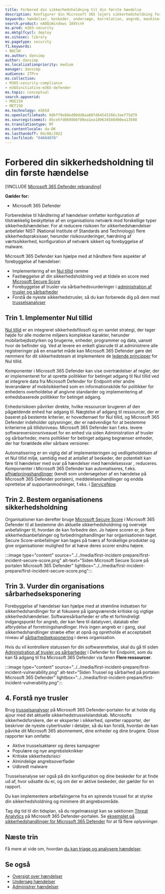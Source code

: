 ```yaml
---
title: Forbered din sikkerhedsholdning til din første hændelse
description: Konfigurer din Microsoft 365 lejers sikkerhedsholdning for din første hændelse i Microsoft 365 Defender.
keywords: hændelser, beskeder, undersøge, korrelation, angreb, maskiner, enheder, brugere, identiteter, identitet, postkasse, mail, 365, microsoft, m365
search.product: eADQiWindows 10XVcnh
ms.prod: m365-security
ms.mktglfcycl: deploy
ms.sitesec: library
ms.pagetype: security
f1.keywords:
- NOCSH
ms.author: dansimp
author: dansimp
ms.localizationpriority: medium
manager: dansimp
audience: ITPro
ms.collection:
- M365-security-compliance
- m365initiative-m365-defender
ms.topic: conceptual
search.appverid:
- MOE150
- MET150
ms.technology: m365d
ms.openlocfilehash: 0dbff9e88ed00dd8aa08fd64543266c3aef75d79
ms.sourcegitcommit: 85ce5fd0698b6f00ea1ea189634588d00ea13508
ms.translationtype: MT
ms.contentlocale: da-DK
ms.lasthandoff: 04/06/2022
ms.locfileid: "64664078"
---
```

# <a name="prepare-your-security-posture-for-your-first-incident"></a>Forbered din sikkerhedsholdning til din første hændelse

[!INCLUDE [Microsoft 365 Defender rebranding](../includes/microsoft-defender.md)]

**Gælder for:**
- Microsoft 365 Defender

Forberedelse til håndtering af hændelser omfatter konfiguration af tilstrækkelig beskyttelse af en organisations netværk mod forskellige typer sikkerhedshændelser. For at reducere risikoen for sikkerhedshændelser anbefaler NIST (National Institute of Standards and Technology) flere sikkerhedspraksisser, herunder risikovurderinger, hærdning af værtssikkerhed, konfiguration af netværk sikkert og forebyggelse af malware.

Microsoft 365 Defender kan hjælpe med at håndtere flere aspekter af forebyggelse af hændelser:

- Implementering af en [Nul tillid](/security/zero-trust/) ramme
- Fastlæggelse af din sikkerhedsholdning ved at tildele en score med [Microsoft Secure Score](microsoft-secure-score.md)
- Forebyggelse af trusler via sårbarhedsvurderinger i [administration af trusler og sårbarheder](../defender-endpoint/next-gen-threat-and-vuln-mgt.md)
- Forstå de nyeste sikkerhedstrusler, så du kan forberede dig på dem med [trusselsanalyser](threat-analytics.md)

## <a name="step-1-implement-zero-trust"></a>Trin 1. Implementer Nul tillid

[Nul tillid](/security/zero-trust/) er en integreret sikkerhedsfilosofi og en samlet strategi, der tager højde for alle moderne miljøers komplekse karakter, herunder mobilarbejdsstyrken og brugerne, enheder, programmer og data, uanset hvor de befinder sig. Ved at levere en enkelt glasrude til at administrere alle registreringer på en ensartet måde kan Microsoft 365 Defender gøre det nemmere for dit sikkerhedsteam at implementere de [ledende principper](/security/zero-trust/#guiding-principles-of-zero-trust) for Nul tillid.

Komponenter i Microsoft 365 Defender kan vise overtrædelser af regler, der er implementeret for at oprette politikker for betinget adgang til Nul tillid ved at integrere data fra Microsoft Defender for Endpoint  eller andre leverandører af mobilsikkerhed som en informationskilde for politikker for enhedens overholdelse af angivne standarder og implementering af enhedsbaserede politikker for betinget adgang.

Enhedsrisikoen påvirker direkte, hvilke ressourcer brugeren af den pågældende enhed har adgang til. Nægtelse af adgang til ressourcer, der er baseret på bestemte kriterier, er hovedtemaet for Nul tillid, og Microsoft 365 Defender indeholder oplysninger, der er nødvendige for at bestemme kriterierne på tillidsniveau. Microsoft 365 Defender kan f.eks. levere softwareversionsniveauet for en enhed via siden Administration af trusler og sårbarheder, mens politikker for betinget adgang begrænser enheder, der har forældede eller sårbare versioner.

Automatisering er en vigtig del af implementeringen og vedligeholdelsen af et Nul tillid miljø, samtidig med at antallet af beskeder, der potentielt kan føre til hændelser med svar på hændelser med hændelsessvar , reduceres. Komponenter i Microsoft 365 Defender kan automatiseres, f.eks. [afhjælpningshandlinger](m365d-autoir.md) (kendt som undersøgelser af en hændelse på Microsoft 365 Defender portalen), meddelelseshandlinger og endda oprettelse af supportanmodninger, f.eks. i [ServiceNow](https://microsoft.service-now.com/sp/).

## <a name="step-2-determine-your-organizations-security-posture"></a>Trin 2. Bestem organisationens sikkerhedsholdning

Organisationer kan derefter bruge [Microsoft Secure Score](microsoft-secure-score.md) i Microsoft 365 Defender til at bestemme din aktuelle sikkerhedsholdning og overveje anbefalinger til, hvordan de kan forbedre den. Jo højere scoren er, jo flere sikkerhedsanbefalinger og forbedringshandlinger har organisationen taget. Secure Score-anbefalinger kan tages på tværs af forskellige produkter og give organisationer mulighed for at hæve deres scorer endnu højere.

:::image type="content" source="../../media/first-incident-prepare/first-incident-secure-score.png" alt-text="Siden Microsoft Secure Score på portalen Microsoft 365 Defender" lightbox="../../media/first-incident-prepare/first-incident-secure-score.png":::

## <a name="step-3-assess-your-organizations-vulnerability-exposure"></a>Trin 3. Vurder din organisations sårbarhedseksponering

Forebyggelse af hændelser kan hjælpe med at strømline indsatsen for sikkerhedshandlinger for at fokusere på igangværende kritiske og vigtige sikkerhedshændelser. Softwaresårbarheder er ofte et forhindreligt indgangspunkt for angreb, der kan føre til datatyveri, datatab eller afbrydelse af forretningshandlinger. Hvis ingen angreb er i gang, skal sikkerhedshandlinger stræbe efter at opnå og opretholde et acceptabelt niveau af [sårbarhedseksponering](../defender-endpoint/tvm-exposure-score.md) i deres organisation.

Hvis du vil kontrollere statussen for din softwarerettelse, skal du gå til siden [Administration af trusler og sårbarheder](../defender-endpoint/next-gen-threat-and-vuln-mgt.md) i Defender for Endpoint, som du kan få adgang til fra Microsoft 365 Defender via fanen **Flere ressourcer**.

:::image type="content" source="../../media/first-incident-prepare/first-incident-vulnerability.png" alt-text="Siden Trussel og sårbarhed på portalen Microsoft 365 Defender" lightbox="../../media/first-incident-prepare/first-incident-vulnerability.png":::

## <a name="4-understand-emerging-threats"></a>4. Forstå nye trusler

Brug [trusselsanalyser](threat-analytics.md) på Microsoft 365 Defender-portalen for at holde dig ajour med det aktuelle sikkerhedstrusselslandskab. Microsofts sikkerhedsforskere, der er eksperter i sikkerhed, opretter rapporter, der beskriver de nyeste cybertrusler i detaljer, så du kan forstå, hvordan de kan påvirke dit Microsoft 365 abonnement, dine enheder og dine brugere. Disse rapporter kan omfatte:

- Aktive trusselsaktører og deres kampagner
- Populære og nye angrebsteknikker
- Kritiske sikkerhedsrisici
- Almindelige angrebsoverflader
- Udbredt malware

Trusselsanalyse ser også på din konfiguration og dine beskeder for at finde ud af, hvor udsatte du er, og om der er aktive beskeder, der gælder for en rapport.

Du kan implementere anbefalingerne fra en spirende trussel for at styrke din sikkerhedsholdning og minimere dit angrebsområde.

Tag dig tid til din tidsplan, så du regelmæssigt kan se sektionen [Threat Analytics](threat-analytics.md) på Microsoft 365 Defender-portalen. Se [eksemplet på sikkerhedshandlinger for Microsoft 365 Defender](incidents-overview.md#example-security-operations-for-microsoft-365-defender) for at få flere oplysninger.

## <a name="next-step"></a>Næste trin

Få mere at vide om, hvordan [du kan triage og analysere hændelser](first-incident-analyze.md).

## <a name="see-also"></a>Se også

- [Oversigt over hændelser](incidents-overview.md)
- [Undersøg hændelser](investigate-incidents.md)
- [Administrer hændelser](manage-incidents.md)
